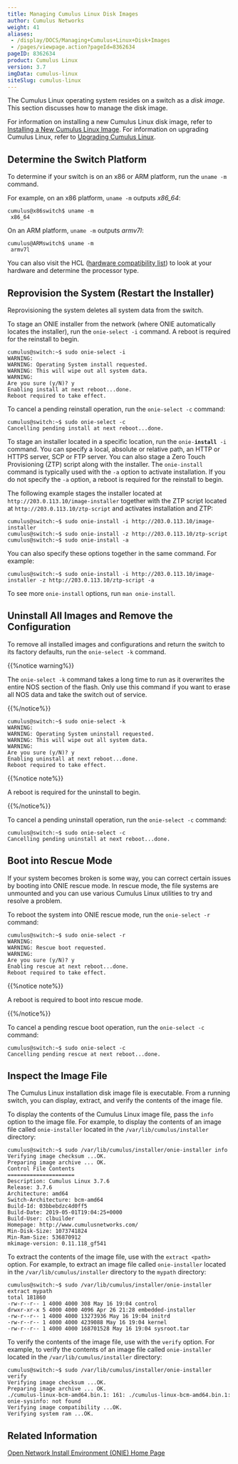 ```yaml
---
title: Managing Cumulus Linux Disk Images
author: Cumulus Networks
weight: 41
aliases:
 - /display/DOCS/Managing+Cumulus+Linux+Disk+Images
 - /pages/viewpage.action?pageId=8362634
pageID: 8362634
product: Cumulus Linux
version: 3.7
imgData: cumulus-linux
siteSlug: cumulus-linux
---
```

The Cumulus Linux operating system resides on a switch as a *disk
image*. This section discusses how to manage the disk image.

For information on installing a new Cumulus Linux disk image, refer to
[Installing a New Cumulus Linux Image](/cumulus-linux/Installation-Management/Installing-a-New-Cumulus-Linux-Image).
For information on upgrading Cumulus Linux, refer to
[Upgrading Cumulus Linux](/cumulus-linux/Installation-Management/Upgrading-Cumulus-Linux).

## Determine the Switch Platform

To determine if your switch is on an x86 or ARM platform, run the `uname
-m` command.

For example, on an x86 platform, `uname -m` outputs *x86\_64*:

    cumulus@x86switch$ uname -m
     x86_64

On an ARM platform, `uname -m` outputs *armv7l*:

    cumulus@ARMswitch$ uname -m
     armv7l

You can also visit the HCL
([hardware compatibility list](http://cumulusnetworks.com/support/linux-hardware-compatibility-list/))
to look at your hardware and determine the processor type.

## Reprovision the System (Restart the Installer)

Reprovisioning the system deletes all system data from the switch.

To stage an ONIE installer from the network (where ONIE automatically locates the installer), run the `onie-select -i` command. A reboot is required for the reinstall to begin.

    cumulus@switch:~$ sudo onie-select -i
    WARNING:
    WARNING: Operating System install requested.
    WARNING: This will wipe out all system data.
    WARNING:
    Are you sure (y/N)? y
    Enabling install at next reboot...done.
    Reboot required to take effect.

To cancel a pending reinstall operation, run the `onie-select -c` command:

    cumulus@switch:~$ sudo onie-select -c
    Cancelling pending install at next reboot...done.

To stage an installer located in a specific location, run the `onie-`**`install`**` -i` command. You can specify a local, absolute or relative path, an HTTP or HTTPS server, SCP or FTP server. You can also stage a Zero Touch Provisioning (ZTP) script along with the installer. The `onie-install` command is typically used with the `-a` option to activate installation. If you do not specify the `-a` option, a reboot is required for the reinstall to begin.

The following example stages the installer located at `http://203.0.113.10/image-installer` together with the ZTP script located at `http://203.0.113.10/ztp-script` and activates installation and ZTP:

    cumulus@switch:~$ sudo onie-install -i http://203.0.113.10/image-installer
    cumulus@switch:~$ sudo onie-install -z http://203.0.113.10/ztp-script
    cumulus@switch:~$ sudo onie-install -a

You can also specify these options together in the same command. For example:

    cumulus@switch:~$ sudo onie-install -i http://203.0.113.10/image-installer -z http://203.0.113.10/ztp-script -a

To see more `onie-install` options, run `man onie-install`.

## Uninstall All Images and Remove the Configuration

To remove all installed images and configurations and return the switch
to its factory defaults, run the `onie-select -k` command.

{{%notice warning%}}

The `onie-select -k` command takes a long time to run as it overwrites the entire NOS section of the flash. Only use this command if you want to erase all NOS data and take the switch out of service.

{{%/notice%}}

    cumulus@switch:~$ sudo onie-select -k
    WARNING:
    WARNING: Operating System uninstall requested.
    WARNING: This will wipe out all system data.
    WARNING:
    Are you sure (y/N)? y
    Enabling uninstall at next reboot...done.
    Reboot required to take effect.

{{%notice note%}}

A reboot is required for the uninstall to begin.

{{%/notice%}}

To cancel a pending uninstall operation, run the `onie-select -c`
command:

    cumulus@switch:~$ sudo onie-select -c
    Cancelling pending uninstall at next reboot...done.

## Boot into Rescue Mode

If your system becomes broken is some way, you can correct certain
issues by booting into ONIE rescue mode. In rescue mode, the file
systems are unmounted and you can use various Cumulus Linux utilities to
try and resolve a problem.

To reboot the system into ONIE rescue mode, run the `onie-select -r`
command:

    cumulus@switch:~$ sudo onie-select -r
    WARNING:
    WARNING: Rescue boot requested.
    WARNING:
    Are you sure (y/N)? y
    Enabling rescue at next reboot...done.
    Reboot required to take effect.

{{%notice note%}}

A reboot is required to boot into rescue mode.

{{%/notice%}}

To cancel a pending rescue boot operation, run the `onie-select -c`
command:

    cumulus@switch:~$ sudo onie-select -c
    Cancelling pending rescue at next reboot...done.

## Inspect the Image File

The Cumulus Linux installation disk image file is executable. From a
running switch, you can display, extract,
and verify the contents of the image file.

To display the contents of the Cumulus Linux image file, pass the `info` option to the image file. For example, to display the contents of an image file called `onie-installer` located in the `/var/lib/cumulus/installer` directory:

    cumulus@switch:~$ sudo /var/lib/cumulus/installer/onie-installer info
    Verifying image checksum ...OK.
    Preparing image archive ... OK.
    Control File Contents
    =====================
    Description: Cumulus Linux 3.7.6
    Release: 3.7.6
    Architecture: amd64
    Switch-Architecture: bcm-amd64
    Build-Id: 03bbebdzc4d0ff5
    Build-Date: 2019-05-01T19:04:25+0000
    Build-User: clbuilder
    Homepage: http://www.cumulusnetworks.com/
    Min-Disk-Size: 1073741824
    Min-Ram-Size: 536870912
    mkimage-version: 0.11.118_gf541

To extract the contents of the image file, use with the `extract <path>`
option. For example, to extract an image file called `onie-installer`
located in the `/var/lib/cumulus/installer` directory to the `mypath`
directory:

    cumulus@switch:~$ sudo /var/lib/cumulus/installer/onie-installer extract mypath
    total 181860
    -rw-r--r-- 1 4000 4000 308 May 16 19:04 control
    drwxr-xr-x 5 4000 4000 4096 Apr 26 21:28 embedded-installer
    -rw-r--r-- 1 4000 4000 13273936 May 16 19:04 initrd
    -rw-r--r-- 1 4000 4000 4239088 May 16 19:04 kernel
    -rw-r--r-- 1 4000 4000 168701528 May 16 19:04 sysroot.tar

To verify the contents of the image file, use with the `verify` option.
For example, to verify the contents of an image file called
`onie-installer` located in the `/var/lib/cumulus/installer` directory:

    cumulus@switch:~$ sudo /var/lib/cumulus/installer/onie-installer verify
    Verifying image checksum ...OK.
    Preparing image archive ... OK.
    ./cumulus-linux-bcm-amd64.bin.1: 161: ./cumulus-linux-bcm-amd64.bin.1: onie-sysinfo: not found
    Verifying image compatibility ...OK.
    Verifying system ram ...OK.

## Related Information

[Open Network Install Environment (ONIE) Home
Page](http://opencomputeproject.github.io/onie/)
